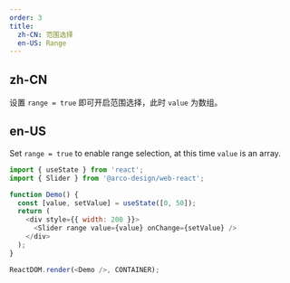 ```yaml
---
order: 3
title: 
  zh-CN: 范围选择
  en-US: Range
---
```


## zh-CN

设置 `range = true` 即可开启范围选择，此时 `value` 为数组。

## en-US

Set `range = true` to enable range selection, at this time `value` is an array.

```js
import { useState } from 'react';
import { Slider } from '@arco-design/web-react';

function Demo() {
  const [value, setValue] = useState([0, 50]);
  return (
    <div style={{ width: 200 }}>
      <Slider range value={value} onChange={setValue} />
    </div>
  );
}

ReactDOM.render(<Demo />, CONTAINER);
```
